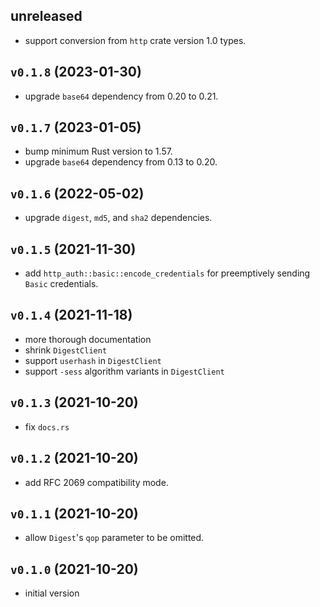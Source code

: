 ## unreleased

*   support conversion from `http` crate version 1.0 types.

## `v0.1.8` (2023-01-30)

*   upgrade `base64` dependency from 0.20 to 0.21.

## `v0.1.7` (2023-01-05)

*   bump minimum Rust version to 1.57.
*   upgrade `base64` dependency from 0.13 to 0.20.

## `v0.1.6` (2022-05-02)

*   upgrade `digest`, `md5`, and `sha2` dependencies.

## `v0.1.5` (2021-11-30)

*   add `http_auth::basic::encode_credentials` for preemptively sending `Basic`
    credentials.

## `v0.1.4` (2021-11-18)

*   more thorough documentation
*   shrink `DigestClient`
*   support `userhash` in `DigestClient`
*   support `-sess` algorithm variants in `DigestClient`

## `v0.1.3` (2021-10-20)

*   fix `docs.rs`

## `v0.1.2` (2021-10-20)

*   add RFC 2069 compatibility mode.

## `v0.1.1` (2021-10-20)

*   allow `Digest`'s `qop` parameter to be omitted.

## `v0.1.0` (2021-10-20)

*   initial version
